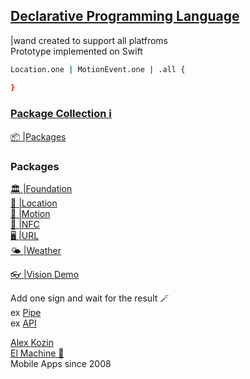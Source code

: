 ## **[Declarative Programming Language](https://github.com/The-Wand/Wand)**

|wand created to support all platfroms   
Prototype implemented on Swift

```bash looks great in the Markdown file
Location.one | MotionEvent.one | .all {

}
```

### [Package Collection ℹ️](https://swiftpackageindex.com/package-collections)
[📦 |Packages](https://raw.githubusercontent.com/The-Wand/Wand/main/collection.json)   

### Packages
[🏛️ |Foundation](https://github.com/The-Wand/Foundation)   
[🔖 |Location](https://github.com/The-Wand/Location)   
[🏃 |Motion](https://github.com/The-Wand/Motion)   
[📡 |NFC](https://github.com/The-Wand/NFC)   
[🖥️ |URL](https://github.com/The-Wand/URL)   
[🌤️ |Weather](https://github.com/The-Wand/Weather)   

[👓 |Vision Demo](https://github.com/The-Wand/Vision-Demo)   

Add one sign and wait for the result 🪄   
ex [Pipe](https://github.com/The-Wand/Pipe)   
ex [API](https://github.com/The-Wand/iOS-API-Wrapper)   

[Alex Kozin](mailto:al@el-machine.com)  
[El Machine 🤖](https://el-machine.com)  
Mobile Apps since 2008

